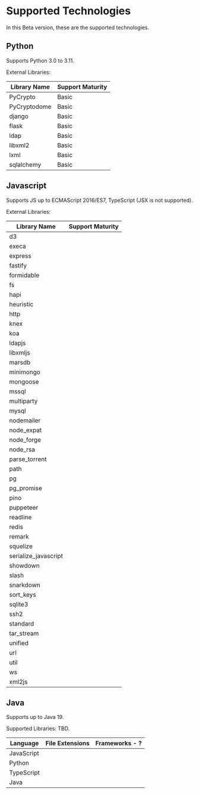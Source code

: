 # Supported Technologies

In this Beta version, these are the supported technologies.

## Python

Supports Python 3.0 to 3.11.

External Libraries:

<table data-full-width="false"><thead><tr><th>Library Name</th><th>Support Maturity</th></tr></thead><tbody><tr><td>PyCrypto</td><td>Basic</td></tr><tr><td>PyCryptodome</td><td>Basic</td></tr><tr><td>django</td><td>Basic</td></tr><tr><td>flask</td><td>Basic</td></tr><tr><td>ldap</td><td>Basic</td></tr><tr><td>libxml2</td><td>Basic</td></tr><tr><td>lxml</td><td>Basic</td></tr><tr><td>sqlalchemy</td><td>Basic</td></tr></tbody></table>

## Javascript

Supports JS up to ECMAScript 2016/ES7, TypeScript (JSX is not supported).

External Libraries:

| Library Name          | Support Maturity |
| --------------------- | ---------------- |
| d3                    |                  |
| execa                 |                  |
| express               |                  |
| fastify               |                  |
| formidable            |                  |
| fs                    |                  |
| hapi                  |                  |
| heuristic             |                  |
| http                  |                  |
| knex                  |                  |
| koa                   |                  |
| ldapjs                |                  |
| libxmljs              |                  |
| marsdb                |                  |
| minimongo             |                  |
| mongoose              |                  |
| mssql                 |                  |
| multiparty            |                  |
| mysql                 |                  |
| nodemailer            |                  |
| node\_expat           |                  |
| node\_forge           |                  |
| node\_rsa             |                  |
| parse\_torrent        |                  |
| path                  |                  |
| pg                    |                  |
| pg\_promise           |                  |
| pino                  |                  |
| puppeteer             |                  |
| readline              |                  |
| redis                 |                  |
| remark                |                  |
| squelize              |                  |
| serialize\_javascript |                  |
| showdown              |                  |
| slash                 |                  |
| snarkdown             |                  |
| sort\_keys            |                  |
| sqlite3               |                  |
| ssh2                  |                  |
| standard              |                  |
| tar\_stream           |                  |
| unified               |                  |
| url                   |                  |
| util                  |                  |
| ws                    |                  |
| xml2js                |                  |

## Java

Supports up to Java 19.

Supported Libraries: TBD.

| Language   | File Extensions | Frameworks - ? |
| ---------- | --------------- | -------------- |
| JavaScript |                 |                |
| Python     |                 |                |
| TypeScript |                 |                |
| Java       |                 |                |

